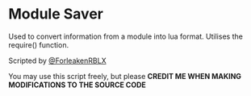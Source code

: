 # Module Saver
Used to convert information from a module into lua format. Utilises the require() function.

Scripted by [@ForleakenRBLX](https://www.youtube.com/@ForleakenRBLX)

You may use this script freely, but please **CREDIT ME WHEN MAKING MODIFICATIONS TO THE SOURCE CODE**
